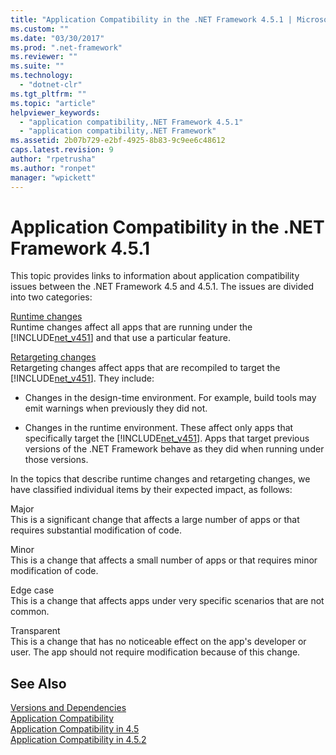 ```yaml
---
title: "Application Compatibility in the .NET Framework 4.5.1 | Microsoft Docs"
ms.custom: ""
ms.date: "03/30/2017"
ms.prod: ".net-framework"
ms.reviewer: ""
ms.suite: ""
ms.technology: 
  - "dotnet-clr"
ms.tgt_pltfrm: ""
ms.topic: "article"
helpviewer_keywords: 
  - "application compatibility,.NET Framework 4.5.1"
  - "application compatibility,.NET Framework"
ms.assetid: 2b07b729-e2bf-4925-8b83-9c9ee6c48612
caps.latest.revision: 9
author: "rpetrusha"
ms.author: "ronpet"
manager: "wpickett"
---
```

# Application Compatibility in the .NET Framework 4.5.1
This topic provides links to information about application compatibility issues between the .NET Framework 4.5 and 4.5.1. The issues are divided into two categories:  
  
 [Runtime changes](../../../docs/framework/migration-guide/runtime-changes-in-the-net-framework-4-5-1.md)  
 Runtime changes affect all apps that are running under the [!INCLUDE[net_v451](../../../includes/net-v451-md.md)] and that use a particular feature.  
  
 [Retargeting changes](../../../docs/framework/migration-guide/retargeting-changes-in-the-net-framework-4-5-1.md)  
 Retargeting changes affect apps that are recompiled to target the [!INCLUDE[net_v451](../../../includes/net-v451-md.md)]. They include:  
  
-   Changes in the design-time environment. For example, build tools may emit warnings when previously they did not.  
  
-   Changes in the runtime environment. These affect only apps that specifically target the [!INCLUDE[net_v451](../../../includes/net-v451-md.md)]. Apps that target previous versions of the .NET Framework behave as they did when running under those versions.  
  
 In the topics that describe runtime changes and retargeting changes, we have classified individual items by their expected impact, as follows:  
  
 Major  
 This is a significant change that affects a large number of apps or that requires substantial modification of code.  
  
 Minor  
 This is a change that affects a small number of apps or that requires minor modification of code.  
  
 Edge case  
 This is a change that affects apps under very specific scenarios that are not common.  
  
 Transparent  
 This is a change that has no noticeable effect on the app's developer or user. The app should not require modification because of this change.  
  
## See Also  
 [Versions and Dependencies](../../../docs/framework/migration-guide/versions-and-dependencies.md)   
 [Application Compatibility](../../../docs/framework/migration-guide/application-compatibility.md)   
 [Application Compatibility in 4.5](../../../docs/framework/migration-guide/application-compatibility-in-the-net-framework-4-5.md)   
 [Application Compatibility in 4.5.2](../../../docs/framework/migration-guide/application-compatibility-in-the-net-framework-4-5-2.md)